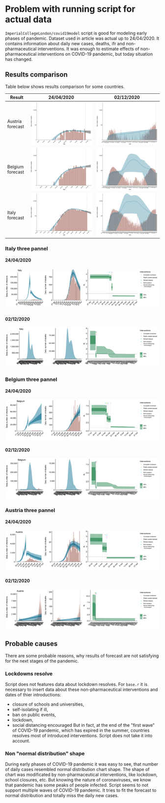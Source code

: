 # Problem with running script for actual data

`ImperialCollegeLondon/covid19model` script is good for modeling early phases of pandemic. Dataset used in article was
actual up to 24/04/2020. It contains information about daily new cases, deaths, ifr and non-pharmaceutical interventions.
It was enough to estimate effects of non-pharmaceutical interventions on COVID-19 pandemic, but today situation has
changed.

## Results comparison

Table below shows results comparison for some countries.

| Result | 24/04/2020 | 02/12/2020 |
| ------------------ | ------------------ | ------------------ |
| Austria forecast | ![](results_24042020/figures/Austria_forecast_base-1526514-stanfit.Rdata.png) | ![](results_02122020/figures/Austria_forecast_base-3193-stanfit.Rdata.png) |
| Belgium forecast | ![](results_24042020/figures/Belgium_forecast_base-1526514-stanfit.Rdata.png) | ![](results_02122020/figures/Belgium_forecast_base-3193-stanfit.Rdata.png) |
| Italy forecast   | ![](results_24042020/figures/Italy_forecast_base-1526514-stanfit.Rdata.png)   | ![](results_02122020/figures/Italy_forecast_base-3193-stanfit.Rdata.png)   |

### Italy three pannel
#### 24/04/2020
![](results_24042020/figures/Italy_three_pannel_base-1526514-stanfit.Rdata.png)
#### 02/12/2020
![](results_02122020/figures/Italy_three_pannel_base-3193-stanfit.Rdata.png)

### Belgium three pannel
#### 24/04/2020
![](results_24042020/figures/Belgium_three_pannel_base-1526514-stanfit.Rdata.png)
#### 02/12/2020
![](results_02122020/figures/Belgium_three_pannel_base-3193-stanfit.Rdata.png)

### Austria three pannel
#### 24/04/2020
![](results_24042020/figures/Austria_three_pannel_base-1526514-stanfit.Rdata.png)
#### 02/12/2020
![](results_02122020/figures/Austria_three_pannel_base-3193-stanfit.Rdata.png)

## Probable causes

There are some probable reasons, why results of forecast are not satisfying for the next stages of the pandemic.

### Lockdowns resolve
Script does not features data about lockdown resolves. For `base.r` it is necessary to insert data about these
non-pharmaceutical interventions and dates of thier introductions:
- closure of schools and universities,
- self-isolating if ill,
- ban on public events,
- lockdown,
- social distancing encouraged
But in fact, at the end of the "first wave" of COVID-19 pandemic, which has expired in the summer, countries resolves most of
introduced interventions. Script does not take it into account.

### Non "normal distribution" shape
During early phases of COVID-19 pandemic it was easy to see, that number of daily cases resembled normal distribution chart shape.
The shape of chart was modificated by non-pharmaceutical interventions, like lockdown, school closures, etc.
But knowing the nature of coronaviruses, we know that pandemic has some peaks of people infected. Script seems to not support
multiple waves of COVID-19 pandemic. It tries to fit the forecast to normal distribution and totally miss the daily new cases.
